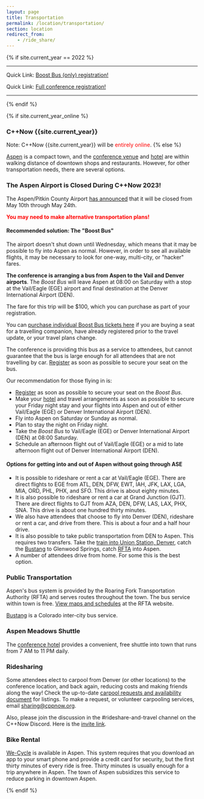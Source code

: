 ```yaml
---
layout: page
title: Transportation
permalink: /location/transportation/
section: location
redirect_from:
    - /ride_share/
---
```


{% if site.current_year == 2022 %}

<hr>

Quick Link: [Boost Bus (only) registration!](https://na.eventscloud.com/675518)

Quick Link: [Full conference registration!]({{site.krueger_reg_URL}})

<hr>

{% endif %}


{% if site.current_year_online %}
### C++Now {{site.current_year}}

Note: C++Now {{site.current_year}} will be <span style="color: red;">entirely online</span>.
{% else %}

[Aspen](https://en.wikipedia.org/wiki/Aspen,_Colorado) is a compact town, and the [conference venue](http://www.aspenphys.org/) and [hotel](https://www.aspenmeadows.com/) are within walking distance of downtown shops and restaurants. However, for other transportation needs, there are several options.

### The Aspen Airport is Closed During C++Now 2023!

The Aspen/Pitkin County Airport [has announced](https://pitkincounty.com/civicalerts.aspx?AID=524) that it will be closed from May 10th through May 24th.

<span style="color:red;">**You may need to make alternative transportation plans!**<span>

#### Recommended solution: The "Boost Bus"

The airport doesn't shut down until Wednesday, which means that it may be possible to fly into Aspen as normal.  However, in order to see all available flights, it may be necessary to look for one-way, multi-city, or "hacker" fares.

**The conference is arranging a bus from Aspen to the Vail and Denver airports**. The *Boost Bus* will leave Aspen at 08:00 on Saturday with a stop at the Vail/Eagle (EGE) airport and final destination at the Denver International Airport (DEN). 

The fare for this trip will be $100, which you can purchase as part of your registration.

You can <a href="https://na.eventscloud.com/738901"  target="_blank">purchase individual Boost Bus tickets here</a> if you are buying a seat for a travelling companion, have already registered prior to the travel update, or your travel plans change.

The conference is providing this bus as a service to attendees, but cannot guarantee that the bus is large enough for all attendees that are not travelling by car. [Register](/announcements/2023/01/2023-registration-is-open/) as soon as possible to secure your seat on the bus.

Our recommendation for those flying in is:
* [Register](/announcements/2023/01/2023-registration-is-open/) as soon as possible to secure your seat on the *Boost Bus*.
* Make your [hotel](/location/lodging/) and travel arrangements as soon as possible to secure your Friday night stay and your flights into Aspen and out of either Vail/Eagle (EGE) or Denver International Airport (DEN).
* Fly into Aspen on Saturday or Sunday as normal.
* Plan to stay the night on Friday night.
* Take the *Boost Bus* to Vail/Eagle (EGE) or Denver International Airport (DEN) at 08:00 Saturday.
* Schedule an afternoon flight out of Vail/Eagle (EGE) or a mid to late afternoon flight out of Denver International Airport (DEN).

#### Options for getting into and out of Aspen without going through ASE

* It is possible to rideshare or rent a car at Vail/Eagle (EGE). There are direct flights to EGE from ATL, DEN, DFW, EWT, IAH, JFK, LAX, LGA, MIA, ORD, PHL, PHX, and SFO. This drive is about eighty minutes.
* It is also possible to rideshare or rent a car at Grand Junction (GJT). There are direct flights to GJT from AZA, DEN, DFW, LAS, LAX, PHX, SNA. This drive is about one hundred thirty minutes.
* We also have attendees that choose to fly into Denver (DEN), rideshare or rent a car, and drive from there. This is about a four and a half hour drive.
* It is also possible to take public transportation from DEN to Aspen. This requires two transfers. Take the [train into Union Station, Denver](https://www.rtd-denver.com/), catch the [Bustang](https://ridebustang.com/) to Glenwood Springs, catch [RFTA](https://www.rfta.com/) into Aspen.
* A number of attendees drive from home. For some this is the best option.

### Public Transportation

Aspen's bus system is provided by the Roaring Fork Transportation Authority (RFTA) and serves routes throughout the town. The bus service within town is free. [View maps and schedules](https://www.rfta.com/) at the RFTA website.

[Bustang](https://ridebustang.com/) is a Colorado inter-city bus service.

### Aspen Meadows Shuttle

The [conference hotel](https://www.aspenmeadows.com/) provides a convenient, free shuttle into town that runs from 7 AM to 11 PM daily.

### Ridesharing

Some attendees elect to carpool from Denver (or other locations) to the conference location, and back again, reducing costs and making friends along the way! Check the up-to-date [carpool requests and availability document](https://docs.google.com/spreadsheets/d/1izqsmyMEP86ard-wQjoPvdEepdHk2_I8k96O1XgcbZc) for listings. To make a request, or volunteer carpooling services, email [sharing@cppnow.org](mailto:sharing@cppnow.org).

Also, please join the discussion in the #rideshare-and-travel channel on the C++Now Discord. Here is the [invite link](https://discord.gg/UZWwKFa6rr).

### Bike Rental

[We-Cycle](https://www.we-cycle.org/) is available in Aspen. This system requires that you download an app to your smart phone and provide a credit card for security, but the first thirty minutes of every ride is free. Thirty minutes is usually enough for a trip anywhere in Aspen. The town of Aspen subsidizes this service to reduce parking in downtown Aspen.

{% endif %}

